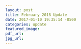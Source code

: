 ```yaml
---
layout: post
title: February 2018 Update
date: 2017-01-10 19:35:14 -0500
categories: update
featured_image:
pdf_url:
jpg_url:
---
```

